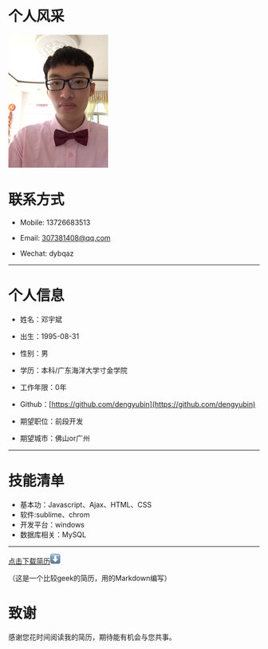 # 个人风采

![邓宇斌](src/images/me1.jpg "邓宇斌")

# 联系方式

- Mobile: 13726683513

- Email: 307381408@qq.com

- Wechat: dybqaz


---

# 个人信息

 - 姓名：邓宇斌
 - 出生：1995-08-31
 - 性别：男
 - 学历：本科/广东海洋大学寸金学院
 - 工作年限：0年
 - Github：[https://github.com/dengyubin](https://github.com/dengyubin)

 - 期望职位：前段开发
 - 期望城市：佛山or广州

---
# 技能清单
- 基本功：Javascript、Ajax、HTML、CSS
- 软件:sublime、chrom
- 开发平台：windows
- 数据库相关：MySQL

---
[点击下载简历](src/images/works.pdf)![download](src/images/down.png "下载简历")

（这是一个比较geek的简历，用的Markdown编写）
# 致谢
感谢您花时间阅读我的简历，期待能有机会与您共事。